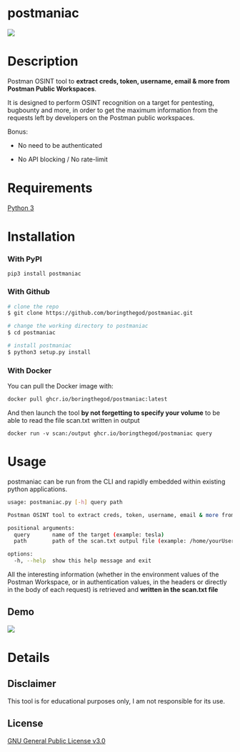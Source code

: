 # postmaniac

![](assets/long_banner.png)

# Description

Postman OSINT tool to **extract creds, token, username, email & more from Postman Public Workspaces**.

It is designed to perform OSINT recognition on a target for pentesting, bugbounty and more, in order to get the maximum information from the requests left by developers on the Postman public workspaces.

Bonus:

- No need to be authenticated

- No API blocking / No rate-limit

# Requirements

[Python 3](https://www.python.org/download/releases/3.0/)

# Installation

### With PyPI

`pip3 install postmaniac`

### With Github

```bash
# clone the repo
$ git clone https://github.com/boringthegod/postmaniac.git

# change the working directory to postmaniac
$ cd postmaniac

# install postmaniac
$ python3 setup.py install
```

### With Docker

You can pull the Docker image with:

```bash
docker pull ghcr.io/boringthegod/postmaniac:latest
```

And then launch the tool **by not forgetting to specify your volume** to be able to read the file scan.txt written in output

`docker run -v scan:/output ghcr.io/boringthegod/postmaniac query`

# Usage

postmaniac can be run from the CLI and rapidly embedded within existing python applications.

```bash
usage: postmaniac.py [-h] query path

Postman OSINT tool to extract creds, token, username, email & more from Postman Public Workspaces

positional arguments:
  query       name of the target (example: tesla)
  path        path of the scan.txt outpul file (example: /home/yourUser/reports/myscan.txt or ./scan.txt)

options:
  -h, --help  show this help message and exit
```

All the interesting information (whether in the environment values of the Postman Workspace, or in authentication values, in the headers or directly in the body of each request) is retrieved and **written in the scan.txt file**

## Demo

![](https://github.com/boringthegod/postmaniac/blob/master/assets/demo.gif)

# Details

## Disclaimer

This tool is for educational purposes only, I am not responsible for its use.

## License

[GNU General Public License v3.0](https://www.gnu.org/licenses/gpl-3.0.fr.html)
